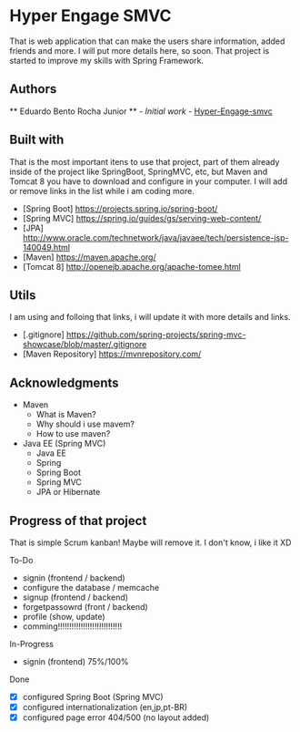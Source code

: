 # Hyper Engage SMVC

That is web application  that can make the users share information, added friends and more.
I will put more details here, so soon. That project is started to improve my skills with Spring Framework.

## Authors

** Eduardo Bento Rocha Junior ** - *Initial work* - [Hyper-Engage-smvc](https://github.com/eduardobento2/hyper-engage-smvc)

## Built with

That is the most important itens to use that project, part of them already inside of the project like SpringBoot, 
SpringMVC, etc, but Maven and Tomcat 8 you have to download and configure in your computer.
I will add or remove links in the list while i am coding more.

* [Spring Boot] https://projects.spring.io/spring-boot/
* [Spring MVC]  https://spring.io/guides/gs/serving-web-content/
* [JPA] http://www.oracle.com/technetwork/java/javaee/tech/persistence-jsp-140049.html
* [Maven] https://maven.apache.org/
* [Tomcat 8] http://openejb.apache.org/apache-tomee.html

## Utils 

I am using and folloing that links, i will update it with more details and links.

* [.gitignore] https://github.com/spring-projects/spring-mvc-showcase/blob/master/.gitignore
* [Maven Repository] https://mvnrepository.com/

## Acknowledgments
* Maven
	* What is Maven?
	* Why should i use mavem? 
	* How to use maven?
* Java EE (Spring MVC)
	* Java EE
	* Spring
	* Spring Boot
	* Spring MVC
	* JPA or Hibernate
	
## Progress of that project
That is simple Scrum kanban! Maybe will remove it. I don't know, i like it XD

To-Do
- signin (frontend / backend)
- configure the database / memcache
- signup (frontend / backend)
- forgetpassowrd (front / backend)
- profile (show, update)
- comming!!!!!!!!!!!!!!!!!!!!!!!!!!!!

In-Progress
- signin (frontend) 75%/100%

Done
- [x] configured Spring Boot (Spring MVC)
- [x] configured internationalization (en,jp,pt-BR)
- [x] configured page error 404/500 (no layout added)
